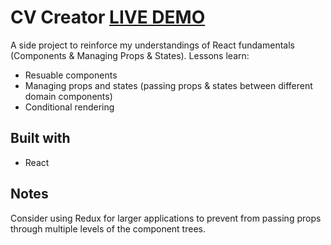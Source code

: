 # CV Creator [LIVE DEMO](https://hoangquochung1110.github.io/cv-creator/)
A side project to reinforce my understandings of React fundamentals (Components & Managing Props & States). Lessons learn:
  * Resuable components
  * Managing props and states (passing props & states between different domain components)
  * Conditional rendering

## Built with
* React

## Notes
Consider using Redux for larger applications to prevent from passing props through multiple levels of the component trees.